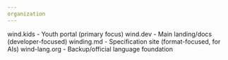 ```yaml
---
organization
---
```

wind.kids - Youth portal (primary focus) 
wind.dev - Main landing/docs (developer-focused) 
winding.md - Specification site (format-focused, for AIs) 
wind-lang.org - Backup/official language foundation